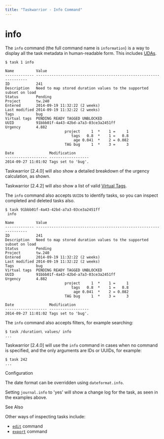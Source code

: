 ```yaml
---
title: "Taskwarrior - Info Command"
---
```



# info

The `info` command (the full command name is `information`) is a way to display
all the task metadata in human-readable form. This includes
[UDAs](/docs/udas).

    $ task 1 info

    Name          Value
    ------------- ------------------------------------------------------------------
    ID            241
    Description   Need to map stored duration values to the supported subset on load
    Status        Pending
    Project       tw.240
    Entered       2014-09-19 11:32:22 (2 weeks)
    Last modified 2014-09-19 11:32:22 (2 weeks)
    Tags          bug
    Virtual tags  PENDING READY TAGGED UNBLOCKED
    UUID          91bbb01f-4a43-42bd-a7a3-03ce3a2451ff
    Urgency       4.882
                               project     1  *    1 =     1
                                  tags   0.8  *    1 =   0.8
                                   age 0.041  *    2 = 0.082
                               TAG bug     1  *    3 =     3

    Date                Modification
    ------------------- ------------------
    2014-09-27 11:01:02 Tags set to 'bug'.

Taskwarrior [2.4.0] will also show a detailed breakdown
of the urgency calculation, as shown.

Taskwarrior [2.4.2] will also show a list of valid
[Virtual Tags](/docs/tags).

The `info` command also accepts `UUID`s to identify tasks, so you can inspect
completed and deleted tasks also.

    $ task 91bbb01f-4a43-42bd-a7a3-03ce3a2451ff
     info

    Name          Value
    ------------- ------------------------------------------------------------------
    ID            241
    Description   Need to map stored duration values to the supported subset on load
    Status        Pending
    Project       tw.240
    Entered       2014-09-19 11:32:22 (2 weeks)
    Last modified 2014-09-19 11:32:22 (2 weeks)
    Tags          bug
    Virtual tags  PENDING READY TAGGED UNBLOCKED
    UUID          91bbb01f-4a43-42bd-a7a3-03ce3a2451ff
    Urgency       4.882
                               project     1  *    1 =     1
                                  tags   0.8  *    1 =   0.8
                                   age 0.041  *    2 = 0.082
                               TAG bug     1  *    3 =     3

    Date                Modification
    ------------------- ------------------
    2014-09-27 11:01:02 Tags set to 'bug'.

The `info` command also accepts filters, for example searching:

    $ task /duration\ values/ info
    ...

Taskwarrior [2.4.0] will use the `info` command in cases
when no command is specified, and the only arguments are IDs or UUIDs, for
example:

    $ task 242
    ...


 Configuration

The date format can be overridden using `dateformat.info`.

Setting `journal.info` to \'yes\' will show a change log for the task, as seen
in the examples above.


 See Also

Other ways of inspecting tasks include:

-   [`edit`](#) command
-   [`export`](#) command
